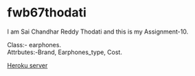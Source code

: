 # fwb67thodati

I am Sai Chandhar Reddy Thodati and this is my Assignment-10.

Class:- earphones.<br>
Attrbutes:-Brand, Earphones_type, Cost.


[Heroku server](https://db67thodati.herokuapp.com/)
